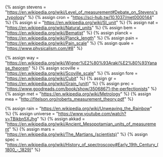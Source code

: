 {%	assign stevens = "https://en.wikipedia.org/wiki/Level_of_measurement#Debate_on_Stevens's_typology"	%}
{%	assign cron = "https://sci-hub.tw/10.1037/met0000144"		%}
{%	assign si = "https://en.wikipedia.org/wiki/SI_unit"		%}
{%	assign nat = "https://en.wikipedia.org/wiki/Natural_units"		%}
{%	assign bem = "https://en.wikipedia.org/wiki/Bematist"		%}
{%	assign planck = "https://en.wikipedia.org/wiki/Planck_length"		%}
{%	assign pain = "https://en.wikipedia.org/wiki/Pain_scale"		%}
{%	assign quale = "https://www.physicalism.com/#8"		%}

{%	assign way = "https://en.wikipedia.org/wiki/Wigner%E2%80%93Araki%E2%80%93Yanase_theorem"		%}
{%	assign scoville = "https://en.wikipedia.org/wiki/Scoville_scale"		%}
{%	assign fore = "https://en.wikipedia.org/wiki/Cubit"		%}
{%	assign gr = "https://en.wikipedia.org/wiki/Grain_(unit)"		%}
{%	assign prec = "https://www.goodreads.com/book/show/35068671-the-perfectionists"		%}
{%	assign met  = "https://en.wikipedia.org/wiki/Metrology"		%}
{%	assign mea = "http://fitelson.org/roberts_measurement_theory.pdf"		%}

{%	assign rain = "https://en.wikipedia.org/wiki/Unweaving_the_Rainbow"		%}
{%	assign universe = "https://www.youtube.com/watch?v=TBikbn5XJhg"		%}
{%	assign akkad = "https://en.wikipedia.org/wiki/Ancient_Mesopotamian_units_of_measurement"		%}
{%	assign mars = "https://en.wikipedia.org/wiki/The_Martians_(scientists)"		%}
{%	assign spec = "https://en.wikipedia.org/wiki/History_of_spectroscopy#Early_19th_Century_(1800_-_1829)"	%}